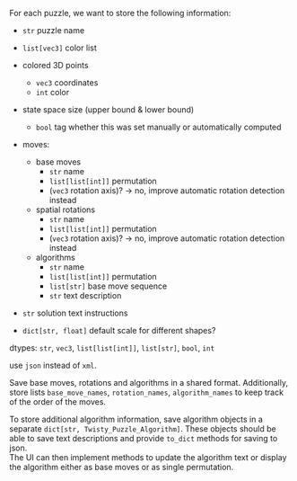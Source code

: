 
For each puzzle, we want to store the following information:
- `str` puzzle name
- `list[vec3]` color list
- colored 3D points
  - `vec3` coordinates
  - `int` color
- state space size (upper bound & lower bound)
  - `bool` tag whether this was set manually or automatically computed
- moves:
  - base moves
    - `str` name
    - `list[list[int]]` permutation
    - (`vec3` rotation axis)? -> no, improve automatic rotation detection instead
  - spatial rotations
    - `str` name
    - `list[list[int]]` permutation
    - (`vec3` rotation axis)? -> no, improve automatic rotation detection instead
  - algorithms
    - `str` name
    - `list[list[int]]` permutation
    - `list[str]` base move sequence
    - `str` text description
- `str` solution text instructions

- `dict[str, float]` default scale for different shapes?

dtypes: `str`, `vec3`, `list[list[int]]`, `list[str]`, `bool`, `int`

use `json` instead of `xml`.

Save base moves, rotations and algorithms in a shared format. Additionally, store lists `base_move_names`, `rotation_names`, `algorithm_names` to keep track of the order of the moves.

To store additional algorithm information, save algorithm objects in a separate `dict[str, Twisty_Puzzle_Algorithm]`. These objects should be able to save text descriptions and provide `to_dict` methods for saving to json.  
The UI can then implement methods to update the algorithm text or display the algorithm either as base moves or as single permutation.